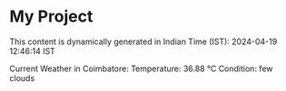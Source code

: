 # My Project

This content is dynamically generated in Indian Time (IST): 2024-04-19 12:46:14 IST


Current Weather in Coimbatore:
Temperature: 36.88 °C
Condition: few clouds
